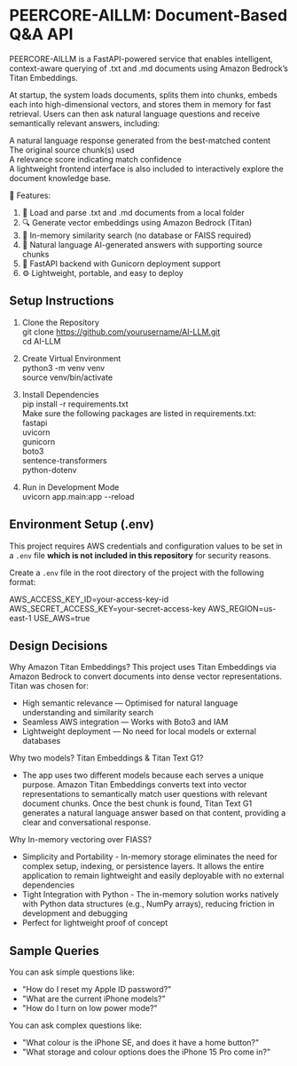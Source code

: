 # PEERCORE-AILLM: Document-Based Q&A API

PEERCORE-AILLM is a FastAPI-powered service that enables intelligent, context-aware querying of .txt and .md documents using Amazon Bedrock’s Titan Embeddings.<br/>

At startup, the system loads documents, splits them into chunks, embeds each into high-dimensional vectors, and stores them in memory for fast retrieval. Users can then ask natural language questions and receive semantically relevant answers, including:<br/>

A natural language response generated from the best-matched content<br/>
The original source chunk(s) used<br/>
A relevance score indicating match confidence<br/>
A lightweight frontend interface is also included to interactively explore the document knowledge base.<br/>

🚀 Features:

1. 📄 Load and parse .txt and .md documents from a local folder
2. 🔍 Generate vector embeddings using Amazon Bedrock (Titan)
3. 🧠 In-memory similarity search (no database or FAISS required)
4. 🤖 Natural language AI-generated answers with supporting source chunks
5. 🧪 FastAPI backend with Gunicorn deployment support
6. ⚙️ Lightweight, portable, and easy to deploy



## Setup Instructions

1. Clone the Repository <br/>
  git clone https://github.com/yourusername/AI-LLM.git<br/>
  cd AI-LLM

3. Create Virtual Environment<br/>
python3 -m venv venv<br/>
source venv/bin/activate

5. Install Dependencies<br/>
pip install -r requirements.txt<br/>
Make sure the following packages are listed in requirements.txt:<br/>
fastapi<br/>
uvicorn<br/>
gunicorn<br/>
boto3<br/>
sentence-transformers<br/>
python-dotenv<br/>

7. Run in Development Mode<br/>
uvicorn app.main:app --reload<br/>

## Environment Setup (.env)

This project requires AWS credentials and configuration values to be set in a `.env` file **which is not included in this repository** for security reasons.

Create a `.env` file in the root directory of the project with the following format:


AWS_ACCESS_KEY_ID=your-access-key-id
AWS_SECRET_ACCESS_KEY=your-secret-access-key
AWS_REGION=us-east-1
USE_AWS=true


## Design Decisions

Why Amazon Titan Embeddings?
This project uses Titan Embeddings via Amazon Bedrock to convert documents into dense vector representations. Titan was chosen for:
- High semantic relevance — Optimised for natural language understanding and similarity search
- Seamless AWS integration — Works with Boto3 and IAM
- Lightweight deployment — No need for local models or external databases

Why two models? Titan Embeddings & Titan Text G1?
- The app uses two different models because each serves a unique purpose. Amazon Titan Embeddings converts text into vector representations to semantically match user questions with relevant document chunks. Once the best chunk is found, Titan Text G1 generates a natural language answer based on that content, providing a clear and conversational response.

Why In-memory vectoring over FIASS?
- Simplicity and Portability - In-memory storage eliminates the need for complex setup, indexing, or persistence layers. It allows the entire application to remain lightweight and easily deployable with no external dependencies
- Tight Integration with Python - The in-memory solution works natively with Python data structures (e.g., NumPy arrays), reducing friction in development and debugging
- Perfect for lightweight proof of concept

## Sample Queries
You can ask simple questions like:
- "How do I reset my Apple ID password?"
- "What are the current iPhone models?"
- "How do I turn on low power mode?"

You can ask complex questions like:
- "What colour is the iPhone SE, and does it have a home button?"
- "What storage and colour options does the iPhone 15 Pro come in?"





